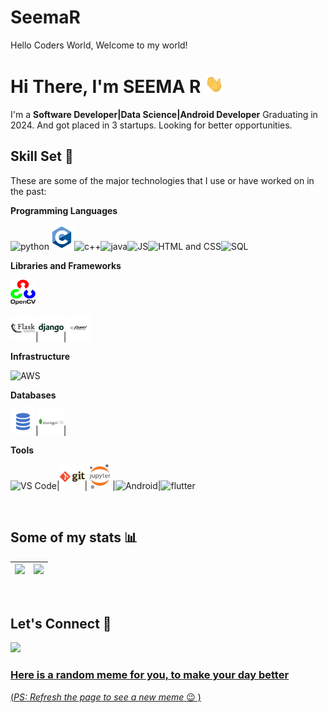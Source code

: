 # SeemaR
Hello Coders World, Welcome to my world!

<h1>Hi There, I'm SEEMA R <img  src="https://raw.githubusercontent.com/ABSphreak/ABSphreak/master/gifs/Hi.gif" width="30px"></h1>

I'm a **Software Developer|Data Science|Android Developer** Graduating in 2024. And got placed in 3 startups. Looking for better opportunities. 
## Skill Set :muscle:

These are some of the major technologies that I use or have worked on in the past:

**Programming Languages**

<img title="python" width="40px" src="https://stemettes.org/zine/wp-content/uploads/sites/3/2021/08/giphy-5.gif"><img title="C" alt="C" width="40px" src="https://raw.githubusercontent.com/github/explore/master/topics/c/c.png"><img title="c++" width="60px" src="https://i.pinimg.com/originals/5c/32/fd/5c32fd59f59c761f549d6e693a47c609.gif"><img title="java" width="70px" src="https://nexax.in/wp-content/uploads/2020/11/java-1.gif"><img alt="JS" title="Javascript" width="80px" src="https://media.boingboing.net/wp-content/uploads/2015/11/testing.gif"><img title="HTML and CSS" width="60px" src= "https://tse3.mm.bing.net/th?id=OIP.Ax3mc9JLu0i_d019ig20YQHaFI&pid=Api&P=0&h=180"><img title="SQL" width="70px" src= "https://media3.giphy.com/media/vISmwpBJUNYzukTnVx/giphy.gif">


**Libraries and Frameworks**

<img title="OpenCV" alt="OpenCV" width="40px" src="https://raw.githubusercontent.com/github/explore/master/topics/opencv/opencv.png">

<img title="Flask" alt="Flask" width="40px" src="https://raw.githubusercontent.com/github/explore/master/topics/flask/flask.png">|<img title="Django" alt="Django" width="40px" src="https://raw.githubusercontent.com/github/explore/master/topics/django/django.png">|<img title="jQuery" alt="jQuery" width="40px" src="https://raw.githubusercontent.com/github/explore/master/topics/jquery/jquery.png">

**Infrastructure**

<img title="AWS" alt="AWS" width="40px" src= "https://www.logigroup.com/images/Logo_aws.gif">

**Databases**

<img title="SQL" alt="SQL" width="40px" src="https://raw.githubusercontent.com/github/explore/master/topics/sql/sql.png">|<img title="MongoDB" alt="MongoDB" width="40px" src="https://raw.githubusercontent.com/github/explore/master/topics/mongodb/mongodb.png">|


**Tools**

<img title="VS Code" alt="VS Code" width="40px" src="https://img.icons8.com/fluent/48/000000/visual-studio-code-2019.png">|<img title="git" alt="git" width="40px" src="https://raw.githubusercontent.com/github/explore/master/topics/git/git.png">|<img title="Jupyter Notebook" alt="Jupyter" width="40px" src="https://raw.githubusercontent.com/github/explore/master/topics/jupyter-notebook/jupyter-notebook.png">|<img title= "Android" width= "80px" src= "https://img.android.com.pl/images/user-images/2019/09/Android-nowe-logo.gif">|<img title= "flutter" width= "60px" src= "https://roszkowski.dev/images/2020-05-04/flutter_logo_leg.gif">

<br>

## Some of my stats :bar_chart:

<img src="https://github-readme-stats.vercel.app/api?username=seemar&show_icons=true&theme=radical&include_all_commits=true">|<a href="https://stackoverflow.com/users/story/seema23"><img src="https://github-readme-stackoverflow.vercel.app/?userID=5679285&theme=dark" height="250"></a>
|--|--|

<br>

## Let's Connect :handshake:

<a href="https://www.linkedin.com/in/seema-rj/"><img src="https://cdn2.iconfinder.com/data/icons/social-media-2285/512/1_Linkedin_unofficial_colored_svg-128.png" width="40">


### Here is a random meme for you, to make your day better
(*PS: Refresh the page to see a new meme* :wink: )

